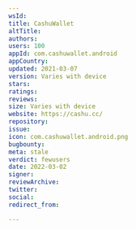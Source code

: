 ```yaml
---
wsId: 
title: CashuWallet
altTitle: 
authors: 
users: 100
appId: com.cashuwallet.android
appCountry: 
updated: 2021-03-07
version: Varies with device
stars: 
ratings: 
reviews: 
size: Varies with device
website: https://cashu.cc/
repository: 
issue: 
icon: com.cashuwallet.android.png
bugbounty: 
meta: stale
verdict: fewusers
date: 2022-03-02
signer: 
reviewArchive: 
twitter: 
social: 
redirect_from: 

---
```


